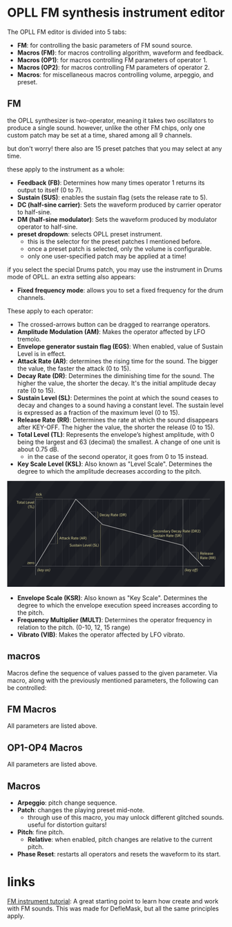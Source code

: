 # OPLL FM synthesis instrument editor

The OPLL FM editor is divided into 5 tabs:

- **FM**: for controlling the basic parameters of FM sound source.
- **Macros (FM)**: for macros controlling algorithm, waveform and feedback.
- **Macros (OP1)**: for macros controlling FM parameters of operator 1.
- **Macros (OP2)**: for macros controlling FM parameters of operator 2.
- **Macros**: for miscellaneous macros controlling volume, arpeggio, and preset.

## FM

the OPLL synthesizer is two-operator, meaning it takes two oscillators to produce a single sound.
however, unlike the other FM chips, only one custom patch may be set at a time, shared among all 9 channels.

but don't worry! there also are 15 preset patches that you may select at any time.

these apply to the instrument as a whole:
- **Feedback (FB)**: Determines how many times operator 1 returns its output to itself (0 to 7).
- **Sustain (SUS)**: enables the sustain flag (sets the release rate to 5).
- **DC (half-sine carrier)**: Sets the waveform produced by carrier operator to half-sine.
- **DM (half-sine modulator)**: Sets the waveform produced by modulator operator to half-sine.
- **preset dropdown**: selects OPLL preset instrument.
  - this is the selector for the preset patches I mentioned before.
  - once a preset patch is selected, only the volume is configurable.
  - only one user-specified patch may be applied at a time!

if you select the special Drums patch, you may use the instrument in Drums mode of OPLL. an extra setting also appears:
- **Fixed frequency mode**: allows you to set a fixed frequency for the drum channels.

These apply to each operator:
- The crossed-arrows button can be dragged to rearrange operators.
- **Amplitude Modulation (AM)**: Makes the operator affected by LFO tremolo.
- **Envelope generator sustain flag (EGS)**: When enabled, value of Sustain Level is in effect.
- **Attack Rate (AR)**: determines the rising time for the sound. The bigger the value, the faster the attack (0 to 15).
- **Decay Rate (DR)**: Determines the diminishing time for the sound. The higher the value, the shorter the decay. It's the initial amplitude decay rate (0 to 15).
- **Sustain Level (SL)**: Determines the point at which the sound ceases to decay and changes to a sound having a constant level. The sustain level is expressed as a fraction of the maximum level (0 to 15).
- **Release Rate (RR)**: Determines the rate at which the sound disappears after KEY-OFF. The higher the value, the shorter the release (0 to 15).
- **Total Level (TL)**: Represents the envelope’s highest amplitude, with 0 being the largest and 63 (decimal) the smallest. A change of one unit is about 0.75 dB.
  - in the case of the second operator, it goes from 0 to 15 instead.
- **Key Scale Level (KSL)**: Also known as "Level Scale". Determines the degree to which the amplitude decreases according to the pitch.

![FM ADSR chart](FM-ADSRchart.png)

- **Envelope Scale (KSR)**: Also known as "Key Scale". Determines the degree to which the envelope execution speed increases according to the pitch.
- **Frequency Multiplier (MULT)**: Determines the operator frequency in relation to the pitch. (0-10, 12, 15 range)
- **Vibrato (VIB)**: Makes the operator affected by LFO vibrato.

## macros

Macros define the sequence of values passed to the given parameter. Via macro, along with the previously mentioned parameters, the following can be controlled:

## FM Macros

All parameters are listed above.

## OP1-OP4 Macros

All parameters are listed above.

## Macros

- **Arpeggio**: pitch change sequence.
- **Patch**: changes the playing preset mid-note.
  - through use of this macro, you may unlock different glitched sounds. useful for distortion guitars!
- **Pitch**: fine pitch.
  - **Relative**: when enabled, pitch changes are relative to the current pitch.
- **Phase Reset**: restarts all operators and resets the waveform to its start.


# links

[FM instrument tutorial](https://www.youtube.com/watch?v=wS8edjurjDw): A great starting point to learn how create and work with FM sounds. This was made for DefleMask, but all the same principles apply.
